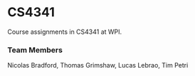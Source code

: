 # CS4341
Course assignments in CS4341 at WPI.

### Team Members
Nicolas Bradford, Thomas Grimshaw, Lucas Lebrao, Tim Petri
